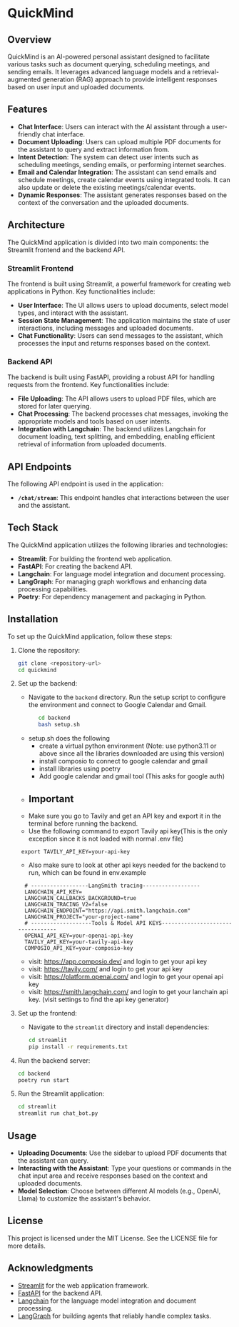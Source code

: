 # QuickMind

## Overview
QuickMind is an AI-powered personal assistant designed to facilitate various tasks such as document querying, scheduling meetings, and sending emails. It leverages advanced language models and a retrieval-augmented generation (RAG) approach to provide intelligent responses based on user input and uploaded documents.

## Features
- **Chat Interface**: Users can interact with the AI assistant through a user-friendly chat interface.
- **Document Uploading**: Users can upload multiple PDF documents for the assistant to query and extract information from.
- **Intent Detection**: The system can detect user intents such as scheduling meetings, sending emails, or performing internet searches.
- **Email and Calendar Integration**: The assistant can send emails and schedule meetings, create calendar events using integrated tools. It can also update or delete the existing meetings/calendar events.
- **Dynamic Responses**: The assistant generates responses based on the context of the conversation and the uploaded documents.

## Architecture
The QuickMind application is divided into two main components: the Streamlit frontend and the backend API.

### Streamlit Frontend
The frontend is built using Streamlit, a powerful framework for creating web applications in Python. Key functionalities include:
- **User Interface**: The UI allows users to upload documents, select model types, and interact with the assistant.
- **Session State Management**: The application maintains the state of user interactions, including messages and uploaded documents.
- **Chat Functionality**: Users can send messages to the assistant, which processes the input and returns responses based on the context.

### Backend API
The backend is built using FastAPI, providing a robust API for handling requests from the frontend. Key functionalities include:
- **File Uploading**: The API allows users to upload PDF files, which are stored for later querying.
- **Chat Processing**: The backend processes chat messages, invoking the appropriate models and tools based on user intents.
- **Integration with Langchain**: The backend utilizes Langchain for document loading, text splitting, and embedding, enabling efficient retrieval of information from uploaded documents.

## API Endpoints
The following API endpoint is used in the application:

- **`/chat/stream`**: This endpoint handles chat interactions between the user and the assistant.

## Tech Stack
The QuickMind application utilizes the following libraries and technologies:
- **Streamlit**: For building the frontend web application.
- **FastAPI**: For creating the backend API.
- **Langchain**: For language model integration and document processing.
- **LangGraph**: For managing graph workflows and enhancing data processing capabilities.
- **Poetry**: For dependency management and packaging in Python.

## Installation
To set up the QuickMind application, follow these steps:

1. Clone the repository:
   ```bash
   git clone <repository-url>
   cd quickmind
   ```

2. Set up the backend:
   - Navigate to the `backend` directory. Run the setup script to configure the environment and connect to Google Calendar and Gmail. 
     ```bash
        cd backend
        bash setup.sh
     ```
   - setup.sh does the following
     - create a virtual python environment (Note: use python3.11 or above since all the libraries downloaded are using this version)
     - install composio to connect to google calendar and gmail
     - install libraries using poetry
     - Add google calendar and gmail tool (This asks for google auth)
   - ## Important
   - Make sure you go to Tavily and get an API key and export it in the terminal before running the backend. 
   - Use the following command to export Tavily api key(This is the only exception since it is not loaded with normal .env file)
   ```
    export TAVILY_API_KEY=your-api-key
   ```
   - Also make sure to look at other api keys needed for the backend to run, which can be found in env.example
    ```
      # ------------------LangSmith tracing------------------
      LANGCHAIN_API_KEY=
      LANGCHAIN_CALLBACKS_BACKGROUND=true
      LANGCHAIN_TRACING_V2=false
      LANGCHAIN_ENDPOINT="https://api.smith.langchain.com"
      LANGCHAIN_PROJECT="your-project-name"
      # -------------------Tools & Model API KEYS----------------------------------
      OPENAI_API_KEY=your-openai-api-key
      TAVILY_API_KEY=your-tavily-api-key
      COMPOSIO_API_KEY=your-composio-key
    ```
    - visit: https://app.composio.dev/ and login to get your api key
    - visit: https://tavily.com/ and login to get your api key
    - visit: https://platform.openai.com/ and login to get your openai api key
    - visit: https://smith.langchain.com/ and login to get your lanchain api key. (visit settings to find the api key generator)

3. Set up the frontend:
   - Navigate to the `streamlit` directory and install dependencies:
     ```bash
     cd streamlit
     pip install -r requirements.txt
     ```

4. Run the backend server:
   ```bash
   cd backend
   poetry run start
   ```

5. Run the Streamlit application:
   ```bash
   cd streamlit
   streamlit run chat_bot.py
   ```

## Usage
- **Uploading Documents**: Use the sidebar to upload PDF documents that the assistant can query.
- **Interacting with the Assistant**: Type your questions or commands in the chat input area and receive responses based on the context and uploaded documents.
- **Model Selection**: Choose between different AI models (e.g., OpenAI, Llama) to customize the assistant's behavior.

## License
This project is licensed under the MIT License. See the LICENSE file for more details.

## Acknowledgments
- [Streamlit](https://streamlit.io/) for the web application framework.
- [FastAPI](https://fastapi.tiangolo.com/) for the backend API.
- [Langchain](https://langchain.com/) for the language model integration and document processing.
- [LangGraph](https://www.langchain.com/langgraph) for building agents that reliably handle complex tasks.

